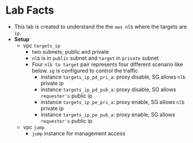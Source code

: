 # Lab Facts

- This lab is created to understand the the `aws nlb` where the targets are `ip`.
- **Setup**
  - vpc `targets_ip`
    - two subnets; public and private
    - `nlb` is in `public` subnet and `target` in `private` subnet
    - Four `nlb to target` pair represents four different scenario like below. `sg` is configured to control the traffic
      - instance `targets_ip_pd_pri_a`: proxy disable, SG allows `nlb` private ip
      - instance `targets_ip_pd_pub_a`: proxy disable, SG allows `requester's` public ip
      - instance `targets_ip_pe_pri_a`: proxy enable, SG allows `nlb` private ip
      - instance `targets_ip_pe_pub_a`: proxy enable, SG allows `requester's` public ip
  - vpc `jump`
    - `jump` instance for management access
